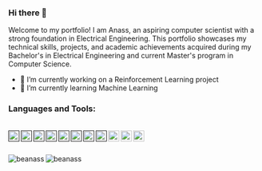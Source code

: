 ### Hi there 👋
Welcome to my portfolio! I am Anass, an aspiring computer scientist with a strong foundation in Electrical Engineering. This portfolio showcases my technical skills, projects, and academic achievements acquired during my Bachelor's in Electrical Engineering and current Master's program in Computer Science.


- 🔭 I’m currently working on a Reinforcement Learning project
- 🌱 I’m currently learning Machine Learning



### Languages and Tools:
 
<br />
<a href="">
  <img align="left" alt="c" width="22px" src="https://cdn.jsdelivr.net/npm/simple-icons@v3/icons/c.svg" />
</a>
<a href="">
  <img align="left" alt="cplusplus" width="22px" src="https://cdn.jsdelivr.net/npm/simple-icons@v3/icons/cplusplus.svg" />
</a>
<a href="">
  <img align="left" alt="Csharp" width="22px" src="https://cdn.jsdelivr.net/npm/simple-icons@v3/icons/csharp.svg" />
</a>
</a>
<a href="">
  <img align="left" alt="python" width="22px" src="https://cdn.jsdelivr.net/npm/simple-icons@v3/icons/python.svg" />
</a>
</a>
<a href="">
  <img align="left" alt="java" width="22px" src="https://cdn.jsdelivr.net/npm/simple-icons@v3/icons/java.svg" />
</a>
</a>
<a href="">
  <img align="left" alt="linux" width="22px" src="https://cdn.jsdelivr.net/npm/simple-icons@v3/icons/linux.svg" />
</a>
</a>
<a href="">
  <img align="left" alt="windows" width="22px" src="https://cdn.jsdelivr.net/npm/simple-icons@v3/icons/windows.svg" />
</a>
</a>
<a href="">
  <img align="left" alt="microsoft" width="22px" src="https://cdn.jsdelivr.net/npm/simple-icons@v3/icons/microsoft.svg" />
</a>
</a>
<a href="https://de.wikipedia.org/wiki/LaTeX">
  <img align="left" alt="Latex" width="22px" src="https://cdn.jsdelivr.net/npm/simple-icons@v3/icons/latex.svg" />
</a>
<a href="https://www.docker.com/get-started">
  <img align="left" alt="docker" width="22px" src="https://cdn.jsdelivr.net/npm/simple-icons@v3/icons/docker.svg" />
</a>
<a href="https://pytorch.org/">
  <img align="left" alt="pytorch" width="22px" src="https://cdn.jsdelivr.net/npm/simple-icons@v3/icons/pytorch.svg" />
</a>
<br />
<br/>


<p><img align="left" src="https://github-readme-stats.vercel.app/api/top-langs/?username=beanass&layout=compact&hide=html" alt="beanass" /></p>
<p><img align="center" src="https://github-readme-stats.vercel.app/api?username=beanass&show_icons=true" alt="beanass" /></p>

<!--
**beanass/beanass** is a ✨ _special_ ✨ repository because its `README.md` (this file) appears on your GitHub profile.

Here are some ideas to get you started:

- 🔭 I’m currently working on ...
- 🌱 I’m currently learning ...
- 👯 I’m looking to collaborate on ...
- 🤔 I’m looking for help with ...
- 💬 Ask me about ...
- 📫 How to reach me: ...
- 😄 Pronouns: ...
- ⚡ Fun fact: ...
-->
